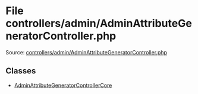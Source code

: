 File controllers/admin/AdminAttributeGeneratorController.php
=========

Source: [controllers/admin/AdminAttributeGeneratorController.php](https://github.com/PrestaShop/PrestaShop/blob/1.5.0.3/controllers/admin/AdminAttributeGeneratorController.php)


Classes
-------

* [AdminAttributeGeneratorControllerCore](class.AdminAttributeGeneratorControllerCore.md)

